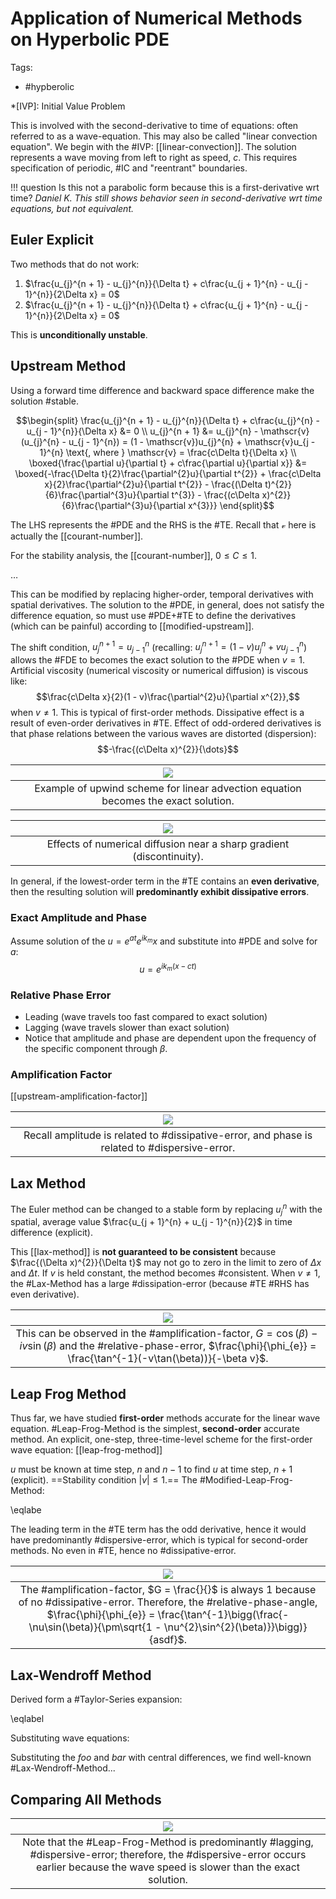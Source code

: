# Application of Numerical Methods on Hyperbolic PDE

Tags:
- #hypberolic

*[IVP]: Initial Value Problem

This is involved with the second-derivative to time of equations: often referred to as a wave-equation. This may also be called "linear convection equation". We begin with the #IVP: [[linear-convection]]. The solution represents a wave moving from left to right as speed, $c$. This requires specification of periodic, #IC and "reentrant" boundaries.

!!! question Is this not a parabolic form because this is a first-derivative wrt time? <cite> Daniel K.
	This still shows behavior seen in second-derivative wrt time equations, but not equivalent.

## Euler Explicit
Two methods that do not work:
1. $\frac{u_{j}^{n + 1} - u_{j}^{n}}{\Delta t} + c\frac{u_{j + 1}^{n} - u_{j - 1}^{n}}{2\Delta x} = 0$
2. $\frac{u_{j}^{n + 1} - u_{j}^{n}}{\Delta t} + c\frac{u_{j + 1}^{n} - u_{j - 1}^{n}}{2\Delta x} = 0$

This is **unconditionally unstable**.

## Upstream Method
Using a forward time difference and backward space difference make the solution #stable.

$$\begin{split}
\frac{u_{j}^{n + 1} - u_{j}^{n}}{\Delta t} + c\frac{u_{j}^{n} - u_{j - 1}^{n}}{\Delta x} &= 0 \\
u_{j}^{n + 1} &= u_{j}^{n} - \mathscr{v}(u_{j}^{n} - u_{j - 1}^{n}) = (1 - \mathscr{v})u_{j}^{n} + \mathscr{v}u_{j - 1}^{n} \text{, where } \mathscr{v} = \frac{c\Delta t}{\Delta x} \\
\boxed{\frac{\partial u}{\partial t} + c\frac{\partial u}{\partial x}} &= \boxed{-\frac{\Delta t}{2}\frac{\partial^{2}u}{\partial t^{2}} + \frac{c\Delta x}{2}\frac{\partial^{2}u}{\partial t^{2}} - \frac{(\Delta t)^{2}}{6}\frac{\partial^{3}u}{\partial t^{3}} - \frac{(c\Delta x)^{2}}{6}\frac{\partial^{3}u}{\partial x^{3}}}
\end{split}$$

The LHS represents the #PDE and the RHS is the #TE. Recall that $\mathscr{v}$ here is actually the [[courant-number]].

For the stability analysis, the [[courant-number]], $0 \leq C \leq 1$.

$\dots$

This can be modified by replacing higher-order, temporal derivatives with spatial derivatives. The solution to the #PDE, in general, does not satisfy the difference equation, so must use #PDE+#TE to define the derivatives (which can be painful) according to [[modified-upstream]].

The shift condition, $u_{j}^{n + 1} = u_{j - 1}^{n}$ (recalling: $u_{j}^{n + 1} = (1 - v)u_{j}^{n} + vu_{j - 1}^{n}$) allows the #FDE to becomes the exact solution to the #PDE when $v = 1$. Artificial viscosity (numerical viscosity or numerical diffusion) is viscous like: $$\frac{c\Delta x}{2}(1 - v)\frac{\partial^{2}u}{\partial x^{2}},$$ when $v \neq 1$. This is typical of first-order methods. Dissipative effect is a result of even-order derivatives in #TE. Effect of odd-ordered derivatives is that phase relations between the various waves are distorted (dispersion): $$-\frac{(c\Delta x)^{2}}{\dots}$$

| ![](../../../attachments/engr-704-001-partial-differential-equations/example_of_upstream_211117_185322_EST.png) |
|:--:|
| Example of upwind scheme for linear advection equation becomes the exact solution. |

| ![](../../../attachments/engr-704-001-partial-differential-equations/effects_of_numerical_diffusion_example_211117_185416_EST.png) |
|:--:|
| Effects of numerical diffusion near a sharp gradient (discontinuity). |

In general, if the lowest-order term in the #TE contains an **even derivative**, then the resulting solution will **predominantly exhibit dissipative errors**.

### Exact Amplitude and Phase
Assume solution of the $u = e^{at}e^{ik_{m}}x$ and substitute into #PDE and solve for $a$: $$u = e^{ik_{m}(x - ct)}$$

### Relative Phase Error
- Leading (wave travels too fast compared to exact solution)
- Lagging (wave travels slower than exact solution)
- Notice that amplitude and phase are dependent upon the frequency of the specific component through $\beta$.

### Amplification Factor
[[upstream-amplification-factor]]

| ![](../../../attachments/engr-704-001-partial-differential-equations/upstream_amplification_factor_211119_182808_EST.png) |
|:--:|
| Recall amplitude is related to #dissipative-error, and phase is related to #dispersive-error. |

## Lax Method
The Euler method can be changed to a stable form by replacing $u_{j}^{n}$ with the spatial, average value $\frac{u_{j + 1}^{n} + u_{j - 1}^{n}}{2}$ in time difference (explicit).

This [[lax-method]] is **not guaranteed to be consistent** because $\frac{(\Delta x)^{2}}{\Delta t}$ may not go to zero in the limit to zero of $\Delta x$ and $\Delta t$. If $v$ is held constant, the method becomes #consistent. When $v \neq 1$, the #Lax-Method has a large #dissipation-error (because #TE #RHS has even derivative).

| ![](../../../attachments/engr-704-001-partial-differential-equations/lax_method_amplification_factor_and_relative_phase_error_211119_184405_EST.png) |
|:--:|
| This can be observed in the #amplification-factor, $G = \cos(\beta) - iv\sin(\beta)$ and the #relative-phase-error, $\frac{\phi}{\phi_{e}} = \frac{\tan^{-1}(-v\tan(\beta))}{-\beta v}$. |

## Leap Frog Method
Thus far, we have studied **first-order** methods accurate for the linear wave equation. #Leap-Frog-Method is the simplest, **second-order** accurate method. An explicit, one-step, three-time-level scheme for the first-order wave equation: [[leap-frog-method]]

$u$ must be known at time step, $n$ and $n - 1$ to find $u$ at time step, $n + 1$ (explicit). ==Stability condition $|v| \leq 1$.== The #Modified-Leap-Frog-Method:

\eqlabe

The leading term in the #TE term has the odd derivative, hence it would have predominantly #dispersive-error, which is typical for second-order methods. No even in #TE, hence no #dissipative-error.

| ![](../../../attachments/engr-704-001-partial-differential-equations/leap_frog_amplification_factor_and_relative_phase_angle_211119_185245_EST.png) |
|:--:|
| The #amplification-factor, $G = \frac{}{}$ is always $1$ because of no #dissipative-error. Therefore, the #relative-phase-angle, $\frac{\phi}{\phi_{e}} = \frac{\tan^{-1}\bigg(\frac{-\nu\sin(\beta)}{\pm\sqrt{1 - \nu^{2}\sin^{2}(\beta)}}\bigg)}{asdf}$. |

## Lax-Wendroff Method
Derived form a #Taylor-Series expansion:

\eqlabel

Substituting wave equations:

Substituting the $foo$ and $bar$ with central differences, we find well-known #Lax-Wendroff-Method...

## Comparing All Methods
| ![](../../../attachments/engr-704-001-partial-differential-equations/comparing_upstream_methods_211119_185638_EST.png) |
|:--:|
| Note that the #Leap-Frog-Method is predominantly #lagging, #dispersive-error; therefore, the #dispersive-error occurs earlier because the wave speed is slower than the exact solution. |